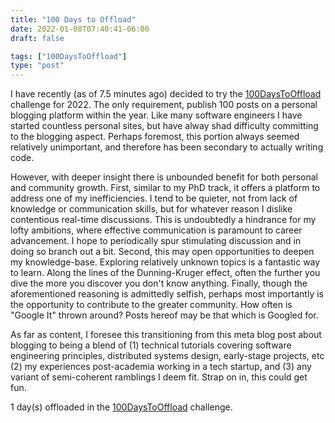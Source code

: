 ```yaml
---
title: "100 Days to Offload"
date: 2022-01-08T07:40:41-06:00
draft: false

tags: ["100DaysToOffload"]
type: "post"
---
```


I have recently (as of 7.5 minutes ago) decided to try the [100DaysToOffload](https://100daystooffload.com/) challenge for 2022. The only requirement, publish 100 posts on a personal blogging platform within the year. Like many software engineers I have started countless personal sites, but have alway shad difficulty committing to the blogging aspect. Perhaps foremost, this portion always seemed relatively unimportant, and therefore has been secondary to actually writing code.

However, with deeper insight there is unbounded benefit for both personal and community growth. First, similar to my PhD track, it offers a platform to address one of my inefficiencies. I tend to be quieter, not from lack of knowledge or communication skills, but for whatever reason I dislike contentious real-time discussions. This is undoubtedly a hindrance for my lofty ambitions, where effective communication is paramount to career advancement. I hope to periodically spur stimulating discussion and in doing so branch out a bit. Second, this may open opportunities to deepen my knowledge-base. Exploring relatively unknown topics is a fantastic way to learn. Along the lines of the Dunning-Kruger effect, often the further you dive the more you discover you don't know anything. Finally, though the aforementioned reasoning is admittedly selfish, perhaps most importantly is the opportunity to contribute to the greater community. How often is "Google It" thrown around? Posts hereof may be that which is Googled for.

As far as content, I foresee this transitioning from this meta blog post about blogging to being a blend of (1) technical tutorials covering software engineering principles, distributed systems design, early-stage projects, etc (2) my experiences post-academia working in a tech startup, and (3) any variant of semi-coherent ramblings I deem fit. Strap on in, this could get fun.

1 day(s) offloaded in the [100DaysToOffload](https://100daystooffload.com/) challenge.
